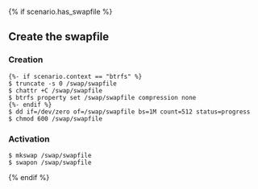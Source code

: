 {% if scenario.has_swapfile %}
## Create the swapfile

### Creation

```
{%- if scenario.context == "btrfs" %}
$ truncate -s 0 /swap/swapfile
$ chattr +C /swap/swapfile
$ btrfs property set /swap/swapfile compression none
{%- endif %}
$ dd if=/dev/zero of=/swap/swapfile bs=1M count=512 status=progress
$ chmod 600 /swap/swapfile
```

### Activation

```
$ mkswap /swap/swapfile
$ swapon /swap/swapfile
```
{% endif %}
